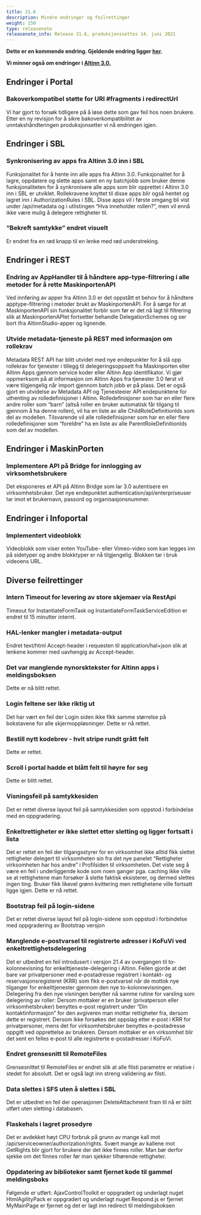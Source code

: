 ```yaml
---
title: 21.6
description: Mindre endringer og feilrettinger
weight: 150
type: releasenote
releasenote_info: Release 21.6, produksjonssettes 14. juni 2021
---
```

**Dette er en kommende endring. Gjeldende endring ligger [her](../21-5).**

**Vi minner også om endringer i [Altinn 3.0.](https://github.com/Altinn/altinn-studio/releases)**

## Endringer i Portal

### Bakoverkompatibel støtte for URI #fragments i redirectUrl
Vi har gjort to forsøk tidligere på å løse dette som gav feil hos noen brukere. Etter en ny revisjon for å sikre bakoverkompatibilitet av unntakshåndteringen produksjonsetter vi nå endringen igjen.

## Endringer i SBL

### Synkronisering av apps fra Altinn 3.0 inn i SBL
Funksjonalitet for å hente inn alle apps fra Altinn 3.0. Funksjonalitet for å lagre, oppdatere og slette apps samt en ny batchjobb som bruker denne funksjonaliteten for å synkronisere alle apps som blir opprettet i Altinn 3.0 inn i SBL er utviklet.
Rollekravene knyttet til disse apps blir også hentet og lagret inn i AuthorizationRules i SBL. Disse apps vil i første omgang bli vist under /api/metadata og i utlistingen “Hva inneholder rollen?”, men vil ennå ikke være mulig å delegere rettigheter til.

###  “Bekreft samtykke” endret visuelt
Er endret fra en rød knapp til en lenke med rød understreking.

## Endringer i REST

### Endring av AppHandler til å håndtere app-type-filtrering i alle metoder for å rette MaskinportenAPI
Ved innføring av apper fra Altinn 3.0 er det oppstått et behov for å håndtere apptype-filtrering i metoder brukt av MaskinportenAPI. For å sørge for at MaskinportenAPI sin funksjonalitet forblir som før er det nå lagt til filtrering slik at MaskinportenAPIet fortsetter behandle DelegationSchemes og ser bort ifra AltinnStudio-apper og lignende.

### Utvide metadata-tjeneste på REST med informasjon om rollekrav
Metadata REST API har blitt utvidet med nye endepunkter for å slå opp rollekrav for tjenester i tillegg til delegeringsoppsett fra Maskinporten eller Altinn Apps gjennom service koder eller Altinn App identifikator. Vi gjør oppmerksom på at informasjon om Altinn Apps fra tjenester 3.0 først vil være tilgjengelig når import gjennom batch jobb er på plass.
Det er også gjort en utvidelse av Metadata API og Tjenesteeier API endepunktene for uthenting av rolledefinisjoner i Altinn. Rolledefinisjoner som har en eller flere andre roller som “barn” (altså roller en bruker automatisk får tilgang til gjennom å ha denne rollen), vil ha en liste av alle ChildRoleDefinitionIds som del av modellen. Tilsvarende vil alle rolledefinisjoner som har en eller flere rolledefinisjoner som “foreldre” ha en liste av alle ParentRoleDefinitionIds som del av modellen.

## Endringer i MaskinPorten

### Implementere API på Bridge for innlogging av virksomhetsbrukere
Det eksponeres et API på Altinn Bridge som lar 3.0 autentisere en virksomhetsbruker. Det nye endepunktet authentication/api/enterpriseuser tar imot et brukernavn, passord og organisasjonsnummer.

## Endringer i Infoportal

### Implementert videoblokk
Videoblokk som viser enten YouTube- eller Vimeo-video som kan legges inn på sidetyper og andre blokktyper er nå tilgjengelig. Blokken tar i bruk videoens URL.

## Diverse feilrettinger

### Intern Timeout for levering av store skjemaer via RestApi
Timeout for InstantiateFormTask og InstantiateFormTaskServiceEdition er endret til 15 minutter internt.

### HAL-lenker mangler i metadata-output
Endret text/html Accept-header i requesten til application/hal+json slik at lenkene kommer med uavhengig av Accept-header.

### Det var manglende nynorsktekster for Altinn apps i meldingsboksen
Dette er nå blitt rettet.

### Login feltene ser ikke riktig ut

Det har vært en feil der Login siden ikke fikk samme størrelse på bokstavene for alle skjermoppløsninger. Dette er nå rettet.

### Bestill nytt kodebrev - hvit stripe rundt grått felt
Dette er rettet.

### Scroll i portal hadde et blått felt til høyre for seg
Dette er blitt rettet.

### Visningsfeil på samtykkesiden
Det er rettet diverse layout feil på samtykkesiden som oppstod i forbindelse med en oppgradering.

### Enkeltrettigheter er ikke slettet etter sletting og ligger fortsatt i lista
Det er rettet en feil der tilgangsstyrer for en virksomhet ikke alltid fikk slettet rettigheter delegert til virksomheten sin fra det nye panelet “Rettigheter virksomheten har hos andre” i Profilsiden til virksomheten. 
Det viste seg å være en feil i underliggende kode som noen ganger pga. caching ikke ville se at rettighetene man forsøker å slette faktisk eksisterer, og dermed slettes ingen ting. Bruker fikk likevel grønn kvittering men rettighetene ville fortsatt ligge igjen. Dette er nå rettet.

### Bootstrap feil på login-sidene
Det er rettet diverse layout feil på login-sidene som oppstod i forbindelse med oppgradering av Bootstrap versjon

### Manglende e-postvarsel til registrerte adresser i KoFuVi ved enkeltrettighetsdelegering
Det er utbedret en feil introdusert i versjon 21.4 av overgangen til to-kolonnevisning for enkelttjeneste-delegering i Altinn. Feilen gjorde at det bare var privatpersoner med e-postadresse registrert i kontakt- og reservasjonsregisteret (KRR) som fikk e-postvarsel når de mottok nye tilganger for enkelttjenester gjennom den nye to-kolonnevisningen.
Delegering fra den nye visningen benytter nå samme rutine for varsling som delegering av roller:
Dersom mottaker er en bruker (privatperson eller virksomhetsbruker) benyttes e-post registrert under “Din kontaktinformasjon” for den avgiveren man mottar rettigheter fra, dersom dette er registrert. Dersom ikke forsøkes det oppslag etter e-post i KRR for privatpersoner, mens det for virksomhetsbruker benyttes e-postadresse oppgitt ved opprettelse av brukeren.
Dersom mottaker er en virksomhet blir det sent en felles e-post til alle registrerte e-postadresser i KoFuVi.

### Endret grensesnitt til RemoteFiles
Grensesnittet til RemoteFiles er endret slik at alle filsti parametre er relative i stedet for absolutt. Det er også lagt inn streng validering av filsti.

### Data slettes i SFS uten å slettes i SBL
Det er utbedret en feil der operasjonen DeleteAttachment fram til nå er blitt utført uten sletting i databasen.

### Flaskehals i lagret prosedyre
Det er avdekket høyt CPU forbruk på grunn av mange kall mot /api/serviceowner/authorization/rights. Svært mange av kallene mot GetRights blir gjort for brukere der det ikke finnes roller. Man bør derfor sjekke om det finnes roller før man sjekker tilhørende rettigheter.

### Oppdatering av biblioteker samt fjernet kode til gammel meldingsboks
Følgende er utført:
AjaxControlToolkit er oppgradert og underlagt nuget
HtmlAgilityPack er oppgradert og underlagt nuget
Respond.js er fjernet
MyMainPage er fjernet og det er lagt inn redirect til meldingsboksen
